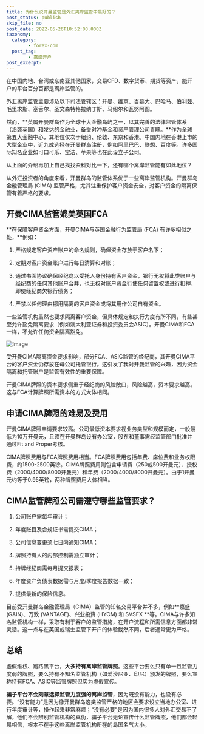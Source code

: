 ```yaml
---
title: 为什么说开曼监管是外汇离岸监管中最好的？
post_status: publish
skip_file: no
post_date: 2022-05-26T10:52:00.000Z
taxonomy:
  category:
        - forex-com
  post_tag:
        - 嘉盛开户
post_excerpt: 
---
```

在中国内地、台湾或东南亚其他国家，交易CFD、数字货币、期货等资产，能开户的平台百分百都是离岸监管的。

外汇离岸监管主要涉及以下司法管辖区：开曼、维京、百慕大、巴哈马、伯利兹、毛里求斯、塞舌尔、圣文森特格拉纳丁斯、马绍尔和瓦努阿图。

然而，**英属开曼群岛作为全球十大金融岛屿之一，以其完善的法律监管体系（沿袭英国）和发达的金融业，备受对冲基金和资产管理公司青睐。**作为全球第五大金融中心，其地位仅次于纽约、伦敦、东京和香港。中国内地在香港上市的大型企业中，近九成选择在开曼群岛注册，例如阿里巴巴、联想、百度等。许多国际知名企业如可口可乐、宝洁、苹果等也在此设立子公司。

从上面的介绍再加上自己找找资料对比一下，还有哪个离岸监管能有如此地位？

从外汇投资者的角度来看，开曼群岛的监管体系优于一些离岸监管机构。开曼群岛金融管理局 (CIMA) 监管严格，尤其注重保护客户资金安全，对客户资金的隔离保管有着严格的要求。

## 开曼CIMA监管媲美英国FCA

**在保障客户资金方面，开曼CIMA与英国金融行为监管局 (FCA) 有许多相似之处，**例如：

1. 严格规定客户资产账户的命名规则，确保资金存放于客户名下；

1. 定期对客户资金账户进行每日清算和对账；

1. 通过书面协议确保经纪商以受托人身份持有客户资金，银行无权将此类账户与经纪商的任何其他账户合并，也无权对账户资金行使任何留置权或进行扣押，即使经纪商欠银行债务；

1. 严禁以任何理由挪用隔离的客户资金或将其用作公司自有资金。

一些监管机构虽然也要求隔离客户资金，但具体规定和执行力度有所不同，有些甚至允许豁免隔离要求（例如澳大利亚证券和投资委员会ASIC）。开曼CIMA和FCA一样，不允许任何资金隔离豁免。

![Image](https://prod-files-secure.s3.us-west-2.amazonaws.com/39ed1227-6d7d-4570-be36-9ccd4a2c4241/bd849744-3fcb-4a37-8312-357962c8f065/image.png?X-Amz-Algorithm=AWS4-HMAC-SHA256&X-Amz-Content-Sha256=UNSIGNED-PAYLOAD&X-Amz-Credential=ASIAZI2LB4662V2BHKMM%2F20251008%2Fus-west-2%2Fs3%2Faws4_request&X-Amz-Date=20251008T221342Z&X-Amz-Expires=3600&X-Amz-Security-Token=IQoJb3JpZ2luX2VjEC0aCXVzLXdlc3QtMiJIMEYCIQD3RXKwyidoK0eAJlpzpAFU7T4EgojQVPynVz7mhiKepAIhAOuPAYzPj%2FoCWAbmRZw6FueeqJS4U2ou1P5rszdQHFg%2BKogECMb%2F%2F%2F%2F%2F%2F%2F%2F%2F%2FwEQABoMNjM3NDIzMTgzODA1IgzjDPkwY9a2JvDMVDIq3APNsTWQXqFO81ozQB0LknAuvNB92gJW0EdP67EXiazqDsjetHr4uAB9xyyvwMeXT8jcU0I6ZbUdpMv92TLaHI9CRap1vnjcrP5sqr%2BlDDgafwYlOCe6cDAO%2B6XJA5n9j0qPa7VBjyoa57Bt047K2vnIIn93lSNuNjMi9JCWNxZp%2BnCGyw716kVC7NLeVCuKPU0UlAo5eN6fQBFU2GoSbTIheilzhotQzw4jeSIzgzaCzgj4NFAUyqbw%2FUvOd5Ntd7g3tVOnIB%2FDLSbKLNun5s%2BlXWxPHpLhCwRqSiEs9EicrsFMcLX4%2FPsGZ7OBtYoL49pVzv7z58Jd8Q0yEDDU0lEf850xhjU%2Bprde22r5meql6pWMN0wE550HUNcraO8FCKJTiOjAlaaSyT2polD%2FicH40uS4CgDVwXk6r%2FIhWmop1sRODHa9Pu00U0aULBSgpEkVigFEqV%2B9Vb4hdQDg8bU6nw9cC6HD89Kq74Q0Nn4bRvL6gQuZVkWu7st4aHqZeZ1jUE4QK%2FY67BHI0txqFan79yz5GemYjqDIKk088huIFXpL3qdTeP%2Bg3miXFTfLhFzCLq29sbibl6T0h0fBXgt4Sk4iM5yQOzpMFECcH8MuXQRoFT%2F2TuAoRuFMpzC5opvHBjqkAbeonlPoNLXKKIvdNIwnfFko8kGkOhdhrKnZLz5oK%2FfRic9TgSiDKdZ%2Fv3gSC3Mn0JFAENLDyHL1JM88HngJqFu%2B1fZljBDTb80rc0v1rRqyhIoYko5e45Q8n9zrPiPVEdvaWsqsHEAOJD14Ri7LmdGadhJZoSjtvmJBH%2FBn6nI5CvMmHops9TbZDRSM65rr5ga5Y8SgGWOVHKx3TMM7lAGN7yn0&X-Amz-Signature=3b16b82e40c2d2804a350568726ba28435e57eede122654ede9570d9d48fdb47&X-Amz-SignedHeaders=host&x-amz-checksum-mode=ENABLED&x-id=GetObject)

受开曼CIMA隔离资金要求影响，部分FCA、ASIC监管的经纪商，其开曼CIMA平台的客户资金仍存放在母公司托管银行。这引发了我对开曼监管的兴趣，因为资金隔离和托管账户是监管有效性的重要保障。

开曼CIMA牌照的资本要求侧重于经纪商的风险敞口，风险越高，资本要求越高。这与FCA计算牌照所需资本的方式大体相同。

## **申请CIMA牌照的难易及费用**

开曼CIMA牌照申请要求较高。公司最低资本要求视业务类型和规模而定，一般最低为10万开曼元，且须在开曼群岛设有办公室，股东和董事需经监管部门批准并通过Fit and Proper考核。

CIMA牌照费用与FCA牌照费用相当。FCA牌照费用包括年费、席位费和业务权限费，约1500-2500英镑。CIMA牌照费用则包含申请费（250或500开曼元）、授权费（2000/4000/8000开曼元）和年费（2000/4000/8000开曼元）。由于1开曼元约等于0.95英镑，两种牌照费用大体相当。

## CIMA监管牌照公司需遵守哪些监管要求？

1. 公司账户需每年审计；

1. 年度账目及合规证书需提交CIMA；

1. 公司信息变更须七日内通知CIMA；

1. 牌照持有人的内部控制需独立审计；

1. 持牌经纪商需每月提交报表；

1. 年度资产负债表数据需与月度/季度报告数据一致；

1. 提供最新的保险信息。

目前受开曼群岛金融管理局（CIMA）监管的知名交易平台并不多，例如**嘉盛 (GAIN)、万致 (VANTAGE)、兴业投资 (HYCM) 和 SVSFX **等。CIMA与许多知名监管机构一样，采取有利于客户的监管措施，在开户流程和所需信息方面都非常灵活。这一点与在英国或瑞士监管下开户的体验截然不同，后者通常更为严格。

## 总结

虚假维权、跑路黑平台，**大多持有离岸监管牌照**。这些平台要么只有单一且监管力度弱的牌照，要么持有不知名监管机构（如爱沙尼亚、印尼）颁发的牌照，要么宣称持有FCA、ASIC等监管牌照但实为虚假宣传。

**骗子平台不会刻意选择监管力度强的离岸监管**，因为既没有能力，也没有必要。“没有能力”是因为像开曼群岛这类监管严格的地区会要求设立当地办公室、进行年度审计等，操作起来非常麻烦；“没有必要”是因为国内很多人对外汇交易不了解，他们不会辨别监管机构的真伪，骗子平台无论宣传什么监管牌照，他们都会轻易相信，根本不在乎这些离岸监管机构所在的岛国名气大小。